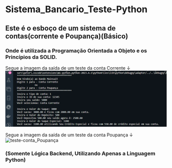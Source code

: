 # Sistema_Bancario_Teste-Python
## Este é o esboço de um sistema de contas(corrente e Poupança)(Básico)
### Onde é utilizada a Programação Orientada a Objeto e os Princípios da SOLID.

Segue a imagem da saída de um teste da conta Corrente ↓
![teste-conta_Corrente](https://github.com/PetersonPHC/Sistema_Bancario-Teste_Minsait/blob/main/teste_Conta-Corrente.png)

Segue a imagem da saída de um teste da conta Poupança ↓
![teste-conta_Poupança](https://github.com/PetersonPHC/Sistema_Bancario-Teste_Minsait/blob/main/Teste_Conta_Poupan%C3%A7a.png)
### (Somente Lógica Backend, Utilizando Apenas a Linguagem Python)

